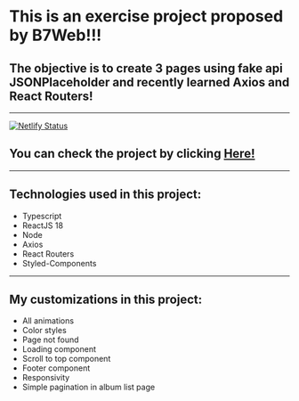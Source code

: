 # This is an exercise project proposed by B7Web!!!

## The objective is to create 3 pages using fake api JSONPlaceholder and recently learned Axios and React Routers!

---

[![Netlify Status](https://api.netlify.com/api/v1/badges/154918cc-0705-4db0-84b6-daa85dc10e9c/deploy-status)](https://app.netlify.com/sites/react-jsonplaceholder-albums-project/deploys)

## You can check the project by clicking [Here!](https://react-jsonplaceholder-albums-project.netlify.app/)

---

## Technologies used in this project:

- Typescript
- ReactJS 18
- Node
- Axios
- React Routers
- Styled-Components
  
---

## My customizations in this project:

- All animations
- Color styles
- Page not found
- Loading component
- Scroll to top component
- Footer component
- Responsivity
- Simple pagination in album list page